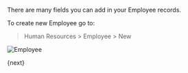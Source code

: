 There are many fields you can add in your Employee records.

To create new Employee go to:

> Human Resources > Employee > New

<img class="screenshot" alt="Employee" src="/assets/manual_erpnext_com/img/human-resources/employee.png">

{next}